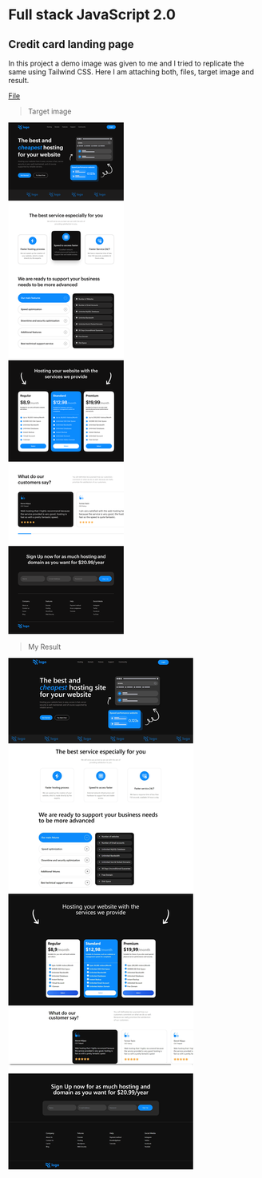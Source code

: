 # Full stack JavaScript 2.0

## Credit card landing page

In this project a demo image was given to me and I tried to replicate the same using Tailwind CSS. Here I am attaching both, files, target image and result.

[File](index.html)

>Target image

![](target.png)

>My Result

![](result.jpeg)